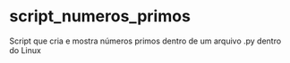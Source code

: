 # script_numeros_primos
Script que cria e mostra números primos dentro de um arquivo .py dentro do Linux
